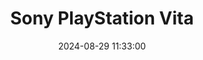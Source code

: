 ---
layout: post
title: Sony PlayStation Vita
summary: 
date: '2024-08-29 11:33:00'
tags: [Consoles, Sony, Sony PlayStation, Sony PlayStation Models, Sony PlayStation Vita]
---